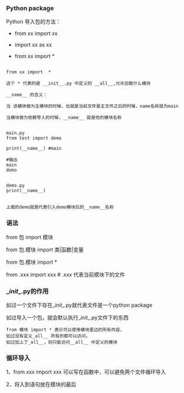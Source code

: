 ### Python package



Python 导入包的方法：

- from xx import xx

- import xx as xx
- from xx import *

```

from xx import  *

这个 * 代表的是 __init__.py 中定义的 __all__,允许加载什么模块
```



```
__name__ 的含义：

当 该模块做为主模块的时候，也就是当前文件是主文件之后的时候，name名称就为main

当模块做为依赖导入的时候，__name__ 就是他的模块名称


main.py
from test import demo

print(__name__) #main

#输出 
main
demo 


demo.py
print(__name__)


上面的demo就是代表引入demo模块后的__name__名称
```



 ### 语法

from 包 import 模块

from 包.模块 import  类|函数|变量

from 包.模块 import  *

from .xxx import xxx  # .xxx 代表当前模块下的文件



### \__init__.py的作用

如过一个文件下存在\__init__.py就代表文件是一个python package

如过导入一个包，就会默认执行\__init__.py文件下的东西

```
from 模块 import * 表示可以使用模块里边的所有内容，
如过没有定义_all__ 所有的都可以访问，
如过加上了_all__，则只能访问__all__ 中定义的模块
```



### 循环导入

1、from xxx import xxx 可以写在函数中，可以避免两个文件循环导入

2、将入到语句放在模块的最后